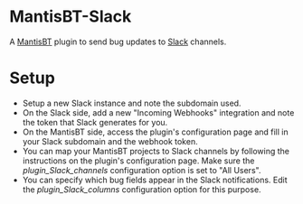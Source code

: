MantisBT-Slack
==============

A [MantisBT](http://www.mantisbt.org/) plugin to send bug updates to [Slack](https://slack.com/) channels.


# Setup
* Setup a new Slack instance and note the subdomain used.
* On the Slack side, add a new "Incoming Webhooks" integration and note the token that Slack generates for you.
* On the MantisBT side, access the plugin's configuration page and fill in your Slack subdomain and the webhook token.
* You can map your MantisBT projects to Slack channels by following the instructions on the plugin's configuration page. Make sure the *plugin_Slack_channels* configuration option is set to "All Users".
* You can specify which bug fields appear in the Slack notifications. Edit the *plugin_Slack_columns* configuration option for this purpose.

